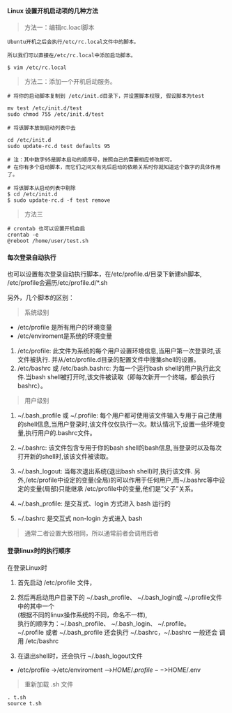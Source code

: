 #### Linux 设置开机启动项的几种方法

> 方法一：编辑rc.loacl脚本

```
Ubuntu开机之后会执行/etc/rc.local文件中的脚本。

所以我们可以直接在/etc/rc.local中添加启动脚本。

$ vim /etc/rc.local
```

> 方法二：添加一个开机启动服务。

```
# 将你的启动脚本复制到 /etc/init.d目录下，并设置脚本权限, 假设脚本为test

mv test /etc/init.d/test
sudo chmod 755 /etc/init.d/test

# 将该脚本放倒启动列表中去

cd /etc/init.d
sudo update-rc.d test defaults 95

# 注：其中数字95是脚本启动的顺序号，按照自己的需要相应修改即可。
# 在你有多个启动脚本，而它们之间又有先后启动的依赖关系时你就知道这个数字的具体作用了。

# 将该脚本从启动列表中剔除
$ cd /etc/init.d
$ sudo update-rc.d -f test remove
```

> 方法三

```
# crontab 也可以设置开机自启
crontab -e 
@reboot /home/user/test.sh
```


#### 每次登录自动执行

也可以设置每次登录自动执行脚本，在/etc/profile.d/目录下新建sh脚本,  
/etc/profile会遍历/etc/profile.d/*.sh

另外，几个脚本的区别： 

> 系统级别

* /etc/profile 是所有用户的环境变量
* /etc/enviroment是系统的环境变量

1. /etc/profile: 此文件为系统的每个用户设置环境信息,当用户第一次登录时,该文件被执行. 并从/etc/profile.d目录的配置文件中搜集shell的设置。
2. /etc/bashrc 或 /etc/bash.bashrc: 为每一个运行bash shell的用户执行此文件.当bash shell被打开时,该文件被读取（即每次新开一个终端，都会执行bashrc）。

> 用户级别

1. ~/.bash_profile 或 ~/.profile: 每个用户都可使用该文件输入专用于自己使用的shell信息,当用户登录时,该文件仅仅执行一次。默认情况下,设置一些环境变量,执行用户的.bashrc文件。
2. ~/.bashrc: 该文件包含专用于你的bash shell的bash信息,当登录时以及每次打开新的shell时,该该文件被读取。
3. ~/.bash_logout: 当每次退出系统(退出bash shell)时,执行该文件. 另外,/etc/profile中设定的变量(全局)的可以作用于任何用户,而~/.bashrc等中设定的变量(局部)只能继承 /etc/profile中的变量,他们是”父子”关系。

1. ~/.bash_profile: 是交互式、login 方式进入 bash 运行的
2. ~/.bashrc 是交互式 non-login 方式进入 bash 
> 通常二者设置大致相同，所以通常前者会调用后者

#### 登录linux时的执行顺序

在登录Linux时

1. 首先启动 /etc/profile 文件，

2. 然后再启动用户目录下的 ~/.bash_profile、 ~/.bash_login或 ~/.profile文件中的其中一个  
(根据不同的linux操作系统的不同，命名不一样),  
执行的顺序为：~/.bash_profile、 ~/.bash_login、 ~/.profile。  
~/.profile 或者 ~/.bash_profile 还会执行 ~/.bashrc，~/.bashrc 一般还会 调用 /etc/bashrc

3. 在退出shell时，还会执行 ~/.bash_logout文件

* /etc/profile ->/etc/enviroment -->$HOME/.profile -->$HOME/.env

> 重新加载 .sh 文件

```
. t.sh
source t.sh
```
